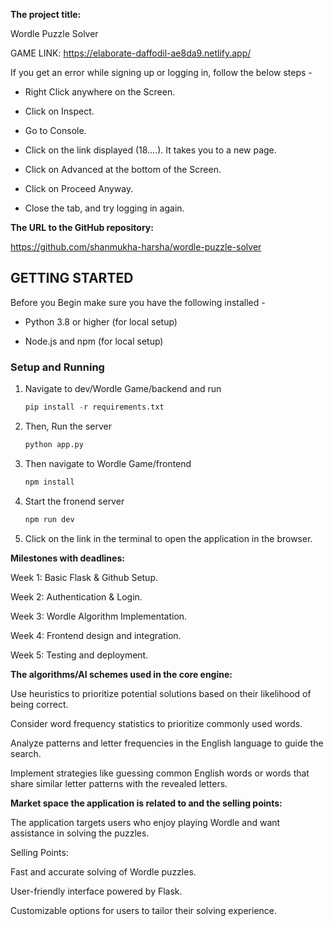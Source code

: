 **The project title:**

Wordle Puzzle Solver

GAME LINK: https://elaborate-daffodil-ae8da9.netlify.app/ 

If you get an error while signing up or logging in, follow the below steps -

   - Right Click anywhere on the Screen.

   - Click on Inspect.

   - Go to Console.

   - Click on the link displayed (18....). It takes you to a new page.

   - Click on Advanced at the bottom of the Screen.
   
   - Click on Proceed Anyway.

   - Close the tab, and try logging in again.

**The URL to the GitHub repository:**

https://github.com/shanmukha-harsha/wordle-puzzle-solver

## **GETTING STARTED**

Before you Begin make sure you have the following installed - 

  - Python 3.8 or higher (for local setup)
  
  - Node.js and npm (for local setup)

### **Setup and Running**

1. Navigate to dev/Wordle Game/backend and run
   ```python
   pip install -r requirements.txt
   ```

2. Then, Run the server
   ```python
   python app.py
   ```

3. Then navigate to Wordle Game/frontend
   ```javascript
   npm install
   ```

4. Start the fronend server
   ```javascript
   npm run dev
   ```

5. Click on the link in the terminal to open the application in the browser.

**Milestones with deadlines:**

Week 1: Basic Flask & Github Setup.

Week 2: Authentication & Login.

Week 3: Wordle Algorithm Implementation.

Week 4: Frontend design and integration.

Week 5: Testing and deployment.


**The algorithms/AI schemes used in the core engine:**

Use heuristics to prioritize potential solutions based on their likelihood of being correct.

Consider word frequency statistics to prioritize commonly used words.

Analyze patterns and letter frequencies in the English language to guide the search.

Implement strategies like guessing common English words or words that share similar letter patterns with the revealed letters.


**Market space the application is related to and the selling points:**

The application targets users who enjoy playing Wordle and want assistance in solving the puzzles.

Selling Points:

Fast and accurate solving of Wordle puzzles.

User-friendly interface powered by Flask.

Customizable options for users to tailor their solving experience.
